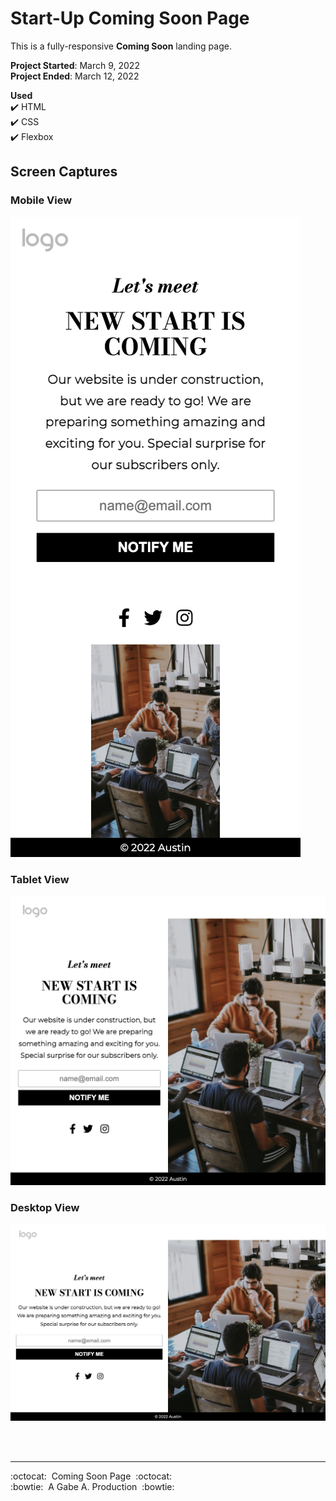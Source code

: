 # Start-Up Coming Soon Page

This is a fully-responsive **Coming Soon** landing page.

**Project Started**: March 9, 2022<br>
**Project Ended**:   March 12, 2022

**Used**<br>
✔️&nbsp;HTML<br>
✔️&nbsp;CSS<br>
✔️&nbsp;Flexbox<br>

## Screen Captures
### Mobile View <br>
![Mobile View](/images/mobile-screen-capture.png)

### Tablet View <br>
![Tablet View](/images/tablet-screen-capture.png)

### Desktop View <br>
![Desktop View](/images/desktop-screen-capture.png)

<br/>
<br/>

---

:octocat:&nbsp;&nbsp;Coming Soon Page&nbsp;&nbsp;:octocat: <br/>
:bowtie:&nbsp;&nbsp;A Gabe A. Production&nbsp;&nbsp;:bowtie: